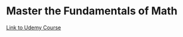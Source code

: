 # Master the Fundamentals of Math

[Link to Udemy Course](https://www.udemy.com/course/fundamentals-of-math/)
